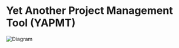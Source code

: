 # Yet Another Project Management Tool (YAPMT)

![Diagram](https://user-images.githubusercontent.com/3903012/66528621-012b6480-ead7-11e9-836e-feeb449e5b20.png)
